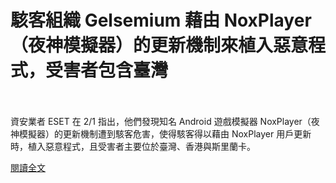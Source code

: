 # 駭客組織 Gelsemium 藉由 NoxPlayer（夜神模擬器）的更新機制來植入惡意程式，受害者包含臺灣

<!--more-->
<!--441-->
<br><br/>
資安業者 ESET 在 2/1 指出，他們發現知名 Android 遊戲模擬器 NoxPlayer（夜神模擬器）的更新機制遭到駭客危害，使得駭客得以藉由 NoxPlayer 用戶更新時，植入惡意程式，且受害者主要位於臺灣、香港與斯里蘭卡。

[閱讀全文](https://www.facebook.com/netwargame/posts/3978261975555956)
